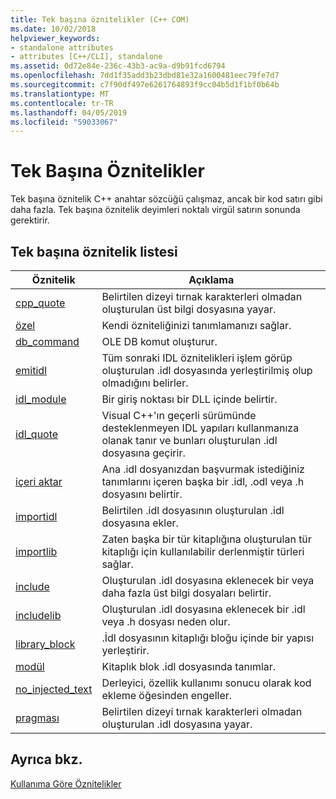 ```yaml
---
title: Tek başına öznitelikler (C++ COM)
ms.date: 10/02/2018
helpviewer_keywords:
- standalone attributes
- attributes [C++/CLI], standalone
ms.assetid: 0d72e84e-236c-43b3-ac9a-d9b91fcd6794
ms.openlocfilehash: 7dd1f35add3b23dbd81e32a1600481eec79fe7d7
ms.sourcegitcommit: c7f90df497e6261764893f9cc04b5d1f1bf0b64b
ms.translationtype: MT
ms.contentlocale: tr-TR
ms.lasthandoff: 04/05/2019
ms.locfileid: "59033067"
---
```

# <a name="stand-alone-attributes"></a>Tek Başına Öznitelikler

Tek başına öznitelik C++ anahtar sözcüğü çalışmaz, ancak bir kod satırı gibi daha fazla. Tek başına öznitelik deyimleri noktalı virgül satırın sonunda gerektirir.

## <a name="stand-alone-attribute-list"></a>Tek başına öznitelik listesi

|Öznitelik|Açıklama|
|---------------|-----------------|
|[cpp_quote](cpp-quote.md)|Belirtilen dizeyi tırnak karakterleri olmadan oluşturulan üst bilgi dosyasına yayar.|
|[özel](custom-cpp.md)|Kendi özniteliğinizi tanımlamanızı sağlar.|
|[db_command](db-command.md)|OLE DB komut oluşturur.|
|[emitidl](emitidl.md)|Tüm sonraki IDL öznitelikleri işlem görüp oluşturulan .idl dosyasında yerleştirilmiş olup olmadığını belirler.|
|[idl_module](idl-module.md)|Bir giriş noktası bir DLL içinde belirtir.|
|[idl_quote](idl-quote.md)|Visual C++'ın geçerli sürümünde desteklenmeyen IDL yapıları kullanmanıza olanak tanır ve bunları oluşturulan .idl dosyasına geçirir.|
|[içeri aktar](import.md)|Ana .idl dosyanızdan başvurmak istediğiniz tanımlarını içeren başka bir .idl, .odl veya .h dosyasını belirtir.|
|[importidl](importidl.md)|Belirtilen .idl dosyasının oluşturulan .idl dosyasına ekler.|
|[importlib](importlib.md)|Zaten başka bir tür kitaplığına oluşturulan tür kitaplığı için kullanılabilir derlenmiştir türleri sağlar.|
|[include](include-cpp.md)|Oluşturulan .idl dosyasına eklenecek bir veya daha fazla üst bilgi dosyaları belirtir.|
|[includelib](includelib-cpp.md)|Oluşturulan .idl dosyasına eklenecek bir .idl veya .h dosyası neden olur.|
|[library_block](library-block.md)|.İdl dosyasının kitaplığı bloğu içinde bir yapısı yerleştirir.|
|[modül](module-cpp.md)|Kitaplık blok .idl dosyasında tanımlar.|
|[no_injected_text](no-injected-text.md)|Derleyici, özellik kullanımı sonucu olarak kod ekleme öğesinden engeller.|
|[pragması](pragma.md)|Belirtilen dizeyi tırnak karakterleri olmadan oluşturulan .idl dosyasına yayar.|

## <a name="see-also"></a>Ayrıca bkz.

[Kullanıma Göre Öznitelikler](attributes-by-usage.md)